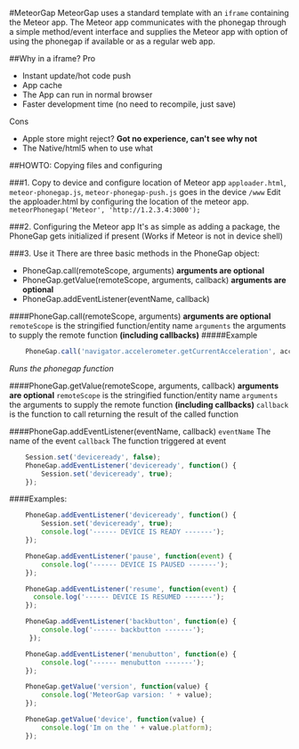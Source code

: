 #MeteorGap
MeteorGap uses a standard template with an `iframe` containing the Meteor app. The Meteor app communicates with the phonegap through a simple method/event interface and supplies the Meteor app with option of using the phonegap if available or as a regular web app.

##Why in a iframe?
Pro
* Instant update/hot code push
* App cache
* The App can run in normal browser
* Faster development time (no need to recompile, just save)

Cons
* Apple store might reject? __Got no experience, can't see why not__
* The Native/html5 when to use what

##HOWTO:
Copying files and configuring

###1. Copy to device and configure location of Meteor app
`apploader.html`, `meteor-phonegap.js`, `meteor-phonegap-push.js` goes in the device `/www`
Edit the apploader.html by configuring the location of the meteor app. `meteorPhonegap('Meteor', 'http://1.2.3.4:3000');`

###2. Configuring the Meteor app
It's as simple as adding a package, the PhoneGap gets initialized if present (Works if Meteor is not in device shell)

###3. Use it
There are three basic methods in the PhoneGap object:
* PhoneGap.call(remoteScope, arguments) __arguments are optional__
* PhoneGap.getValue(remoteScope, arguments, callback) __arguments are optional__
* PhoneGap.addEventListener(eventName, callback)

####PhoneGap.call(remoteScope, arguments) __arguments are optional__
`remoteScope` is the stringified function/entity name
`arguments` the arguments to supply the remote function __(including callbacks)__
#####Example
```js
    PhoneGap.call('navigator.accelerometer.getCurrentAcceleration', accelerometerSuccess, accelerometerError);
```
*Runs the phonegap function*

####PhoneGap.getValue(remoteScope, arguments, callback) __arguments are optional__
`remoteScope` is the stringified function/entity name
`arguments` the arguments to supply the remote function __(including callbacks)__
`callback` is the function to call returning the result of the called function 

####PhoneGap.addEventListener(eventName, callback)
`eventName` The name of the event
`callback` The function triggered at event
```js
    Session.set('deviceready', false);
    PhoneGap.addEventListener('deviceready', function() {
        Session.set('deviceready', true);
    });
```

####Examples:
```js
    PhoneGap.addEventListener('deviceready', function() {
        Session.set('deviceready', true);
        console.log('------ DEVICE IS READY -------');
    });

    PhoneGap.addEventListener('pause', function(event) {
        console.log('------ DEVICE IS PAUSED -------');
    });

    PhoneGap.addEventListener('resume', function(event) {
      console.log('------ DEVICE IS RESUMED -------');
    });

    PhoneGap.addEventListener('backbutton', function(e) {
        console.log('------ backbutton -------');
     });

    PhoneGap.addEventListener('menubutton', function(e) {
        console.log('------ menubutton -------');
    });

    PhoneGap.getValue('version', function(value) { 
        console.log('MeteorGap varsion: ' + value);
    });

    PhoneGap.getValue('device', function(value) { 
        console.log('Im on the ' + value.platform);
    });
```


